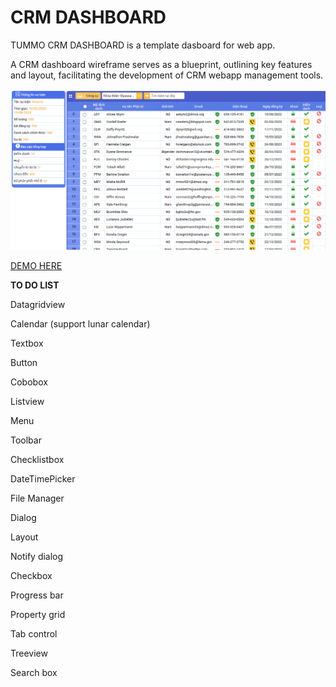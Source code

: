 # CRM DASHBOARD

TUMMO CRM DASHBOARD is a template dasboard for web app.

A CRM dashboard wireframe serves as a blueprint, outlining key features and layout, facilitating the development of CRM webapp management tools.

![1702036029916](images/README/1702036029916.png)

[DEMO HERE]([https://](https://tummosoftware.com/)https://)

**TO DO LIST**

Datagridview

Calendar (support lunar calendar)

Textbox

Button

Cobobox

Listview

Menu

Toolbar

Checklistbox

DateTimePicker

File Manager

Dialog

Layout

Notify dialog

Checkbox

Progress bar

Property grid

Tab control

Treeview

Search box
